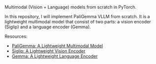Multimodal (Vision + Language) models from scratch in PyTorch.

In this repository, I will implement PaliGemma VLLM from scratch.
It is a lightweight multimodal model that consist of two parts: a vision encoder (Siglip) and a language encoder (Gemma).

Resources:
- [PaliGemma: A Lightweight Multimodal Model](https://arxiv.org/pdf/2407.07726)
- [Siglip: A Lightweight Vision Encoder](https://arxiv.org/pdf/2303.15343)
- [Gemma: A Lightweight Language Encoder](https://arxiv.org/pdf/2403.08295)
